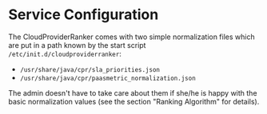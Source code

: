 # Service Configuration
The CloudProviderRanker comes with two simple normalization files which are put in a path known by the start script `/etc/init.d/cloudproviderranker`:

* `/usr/share/java/cpr/sla_priorities.json`
* `/usr/share/java/cpr/paasmetric_normalization.json`

The admin doesn't have to take care about them if she/he is happy with the basic normalization values (see the section "Ranking Algorithm" for details).